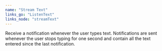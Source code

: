```yaml
---
name: "Stream Text"
links_go: "ListenText"
links_node: "streamText"
---
```

Receive a notification whenever the user types text. Notifications are sent whenever the user stops typing for one second and contain all the text entered since the last notification.
